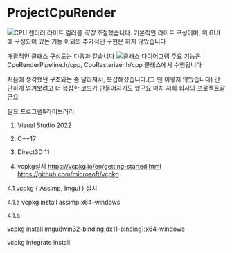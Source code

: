 # ProjectCpuRender

![CPU 렌더러](https://github.com/cakememakeme/ProjectCpuRender/assets/73391410/52c763f8-e754-4c39-bde1-a86f3487d3c7)
라이트 컬러를 *직접* 조절했습니다. 기본적인 라이트 구성이며, 위 GUI에 구성되어 있는 기능 이외의 추가적인 구현은 하지 않았습니다

개괄적인 클래스 구성도는 다음과 같습니다
![클래스 다이어그램](https://github.com/cakememakeme/ProjectCpuRender/assets/73391410/ed219aa8-ef3d-436d-a30c-cc0d993fb919)
주요 기능은 CpuRenderPipeline.h/cpp, CpuRasterizer.h/cpp 클래스에서 수행됩니다


처음에 생각했던 구조와는 좀 달라져서, 복잡해졌습니다.(그 땐 이렇지 않았습니다)
간단하게 넘겨보려고 더 복잡한 코드가 만들어지기도 했구요
마치 저희 회사의 프로젝트같군요


필요 프로그램&라이브러리
1. Visual Studio 2022

2. C++17

3. Direct3D 11

4. vcpkg설치
https://vcpkg.io/en/getting-started.html
https://github.com/microsoft/vcpkg

4.1
vcpkg { Assimp, Imgui } 설치
      
4.1.a
vcpkg install assimp:x64-windows

4.1.b

vcpkg install imgui[win32-binding,dx11-binding]:x64-windows

vcpkg integrate install

